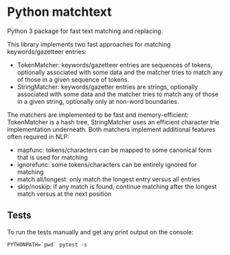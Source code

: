 # Python matchtext

Python 3 package for fast text matching and replacing.

This library implements two fast approaches for matching keywords/gazetteer entries:
* TokenMatcher: keywords/gazetteer entries are sequences of tokens, optionally associated with some data and 
  the matcher tries to match any of those in a given sequence of tokens. 
* StringMatcher: keywords/gazetter entries are strings, optionally associated with some data and 
  the matcher tries to match any of those in a given string, optionally only at non-word boundaries.

The matchers are implemented to be fast and memory-efficient: TokenMatcher is a hash tree, StringMatcher uses an efficient 
character trie implementation underneath. Both matchers implement additional features often required in NLP:
* mapfunc: tokens/characters can be mapped to some canonical form that is used for matching
* ignorefunc: some tokens/characters can be entirely ignored for matching
* match all/longest: only match the longest entry versus all entries
* skip/noskip: if any match is found, continue matching after the longest match versus at the next position


## Tests

To run the tests manually and get any print output on the console:
```
PYTHONPATH=`pwd` pytest -s 
```
